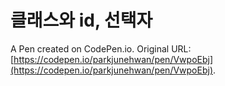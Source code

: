 # 클래스와 id, 선택자

A Pen created on CodePen.io. Original URL: [https://codepen.io/parkjunehwan/pen/VwpoEbj](https://codepen.io/parkjunehwan/pen/VwpoEbj).


